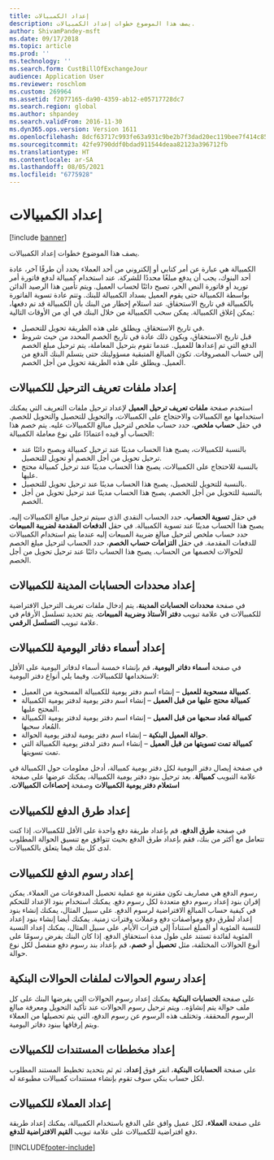 ```yaml
---
title: إعداد الكمبيالات
description: يصف هذا الموضوع خطوات إعداد الكمبيالات.
author: ShivamPandey-msft
ms.date: 09/17/2018
ms.topic: article
ms.prod: ''
ms.technology: ''
ms.search.form: CustBillOfExchangeJour
audience: Application User
ms.reviewer: roschlom
ms.custom: 269964
ms.assetid: f2077165-da90-4359-ab12-e05717728dc7
ms.search.region: global
ms.author: shpandey
ms.search.validFrom: 2016-11-30
ms.dyn365.ops.version: Version 1611
ms.openlocfilehash: 8dcf63717c993fe63a931c9be2b7f3dad20ec119bee7f414c8590eb40b20057d
ms.sourcegitcommit: 42fe9790ddf0bdad911544deaa82123a396712fb
ms.translationtype: HT
ms.contentlocale: ar-SA
ms.lasthandoff: 08/05/2021
ms.locfileid: "6775928"
---
```

# <a name="set-up-bills-of-exchange"></a>إعداد الكمبيالات

[!include [banner](../includes/banner.md)]

يصف هذا الموضوع خطوات إعداد الكمبيالات.

الكمبيالة هي عبارة عن أمر كتابي أو إلكتروني من أحد العملاء يحدد أن طرفًا آخر، عادة أحد البنوك، يجب أن يدفع مبلغًا محددًا للشركة. عند استخدام كمبيالة لدفع فاتورة أمر توريد أو فاتورة النص الحر، تصبح دائنًا لحساب العميل. ويتم تأمين هذا الرصيد الدائن بواسطة الكمبيالة حتى يقوم العميل بسداد الكمبيالة للبنك. وتتم عادة تسوية الفاتورة بالكمبيالة في تاريخ الاستحقاق. عند استلام إخطار من البنك بأن الكمبيالة قد تم دفعها، يمكن إغلاق الكمبيالة. يمكن سحب الكمبيالة من خلال البنك في أي من الأوقات التالية:

-   في تاريخ الاستحقاق. ويطلق على هذه الطريقة تحويل للتحصيل.
-   قبل تاريخ الاستحقاق، ويكون ذلك عادة في تاريخ الخصم المحدد من حيث شروط الدفع التي تم إعدادها للعميل. عندما تقوم بترحيل المعاملة، يتم ترحيل مبلغ الخصم إلى حساب المصروفات. تكون المبالغ المتبقية مسؤوليتك حتى يتسلم البنك الدفع من العميل. ويطلق على هذه الطريقة تحويل من أجل الخصم.

## <a name="set-up-posting-profiles-for-bills-of-exchange"></a>إعداد ملفات تعريف الترحيل للكمبيالات

استخدم صفحة **ملفات تعريف ترحيل العميل** لإعداد ترحيل ملفات التعريف التي يمكنك استخدامها مع الكمبيالات والاحتجاج على الكمبيالات، والتحويل للتحصيل والتحويل للخصم. في حقل **حساب ملخص**، حدد حساب ملخص لترحيل مبالغ الكمبيالات عليه. يتم خصم هذا الحساب أو قيده اعتمادًا على نوع معاملة الكمبيالة:
-   بالنسبة للكمبيالات، يصبح هذا الحساب مدينًا عند ترحيل كمبيالة ويصبح دائنًا عند ترحيل تحويل من أجل الخصم أو تحويل للتحصيل.
-   بالنسبة للاحتجاج على الكمبيالات، يصبح هذا الحساب مدينًا عند ترحيل كمبيالة محتج عليها.
-   بالنسبة للتحويل للتحصيل، يصبح هذا الحساب مدينًا عند ترحيل تحويل للتحصيل.
-   بالنسبة للتحويل من أجل الخصم، يصبح هذا الحساب مدينًا عند ترحيل تحويل من أجل الخصم.

في حقل **تسوية الحساب**، حدد الحساب النقدي الذي سيتم ترحيل مبالغ الكمبيالات إليه. يصبح هذا الحساب مدينًا عند تسوية الكمبيالة. في حقل **الدفعات المقدمة لضريبة المبيعات** حدد حساب ملخص لترحيل مبالغ ضريبة المبيعات إليه عندما يتم استخدام الكمبيالات للدفعات المقدمة. في حقل **التزامات حساب الخصم**، حدد الحساب لترحيل مبلغ الخصم للحوالات لخصمها من الحساب. يصبح هذا الحساب دائنًا عند ترحيل تحويل من أجل الخصم.

## <a name="set-up-accounts-receivable-parameters-for-bills-of-exchange"></a>إعداد محددات الحسابات المدينة للكمبيالات

في صفحة **محددات الحسابات المدينة**، يتم إدخال ملفات تعريف الترحيل الافتراضية للكمبيالات في علامة تبويب **دفتر الأستاذ وضريبة المبيعات**. يتم تحديد تسلسل الأرقام في علامة تبويب **التسلسل الرقمي**.

## <a name="set-up-journal-names-for-bills-of-exchange"></a>إعداد أسماء دفاتر اليومية للكمبيالات


في صفحة **أسماء دفاتر اليومية**، قم بإنشاء خمسة أسماء لدفاتر اليومية على الأقل لاستخدامها للكمبيالات. وفيما يلي أنواع دفتر اليومية:
-   **كمبيالة مسحوبة للعميل** – إنشاء اسم دفتر يومية للكمبيالة المسحوية من العميل.
-   **كمبيالة محتج عليها من قبل العميل** – إنشاء اسم دفتر يومية لدفتر يومية الكمبيالة المحتج عليها.
-   **كمبيالة مُعاد سحبها من قبل العميل** – إنشاء اسم دفتر يومية لدفتر يومية الكمبيالة المُعاد سحبها.
-   **حوالة العميل البنكية** – إنشاء اسم دفتر يومية لدفتر يومية الحوالة.
-   **كمبيالة تمت تسويتها من قبل العميل** – إنشاء اسم دفتر لدفتر يومية الكمبيالة التي تمت تسويتها.

في صفحة إيصال دفتر اليومية لكل دفتر يومية كمبيالة، أدخل معلومات حول الكمبيالة في علامة التبويب **كمبيالة**. بعد ترحيل بنود دفتر يومية الكمبيالة، يمكنك عرضها على صفحة ‬‏‫ **استعلام دفتر يومية الكمبيالات‬‏‫** وصفحة **إحصاءات الكمبيالات**.

## <a name="set-up-methods-of-payment-for-bills-of-exchange"></a>إعداد طرق الدفع للكمبيالات

في صفحة **طرق الدفع**، قم بإعداد طريقة دفع واحدة على الأقل للكمبيالات. إذا كنت تتعامل مع أكثر من بنك، فقم بإعداد طرق الدفع بحيث تتوافق مع تنسيق الحوالة المطلوب لدى كل بنك فيما يتعلق بالكمبيالات.

## <a name="set-up-payment-fees-for-bills-of-exchange"></a>إعداد رسوم الدفع للكمبيالات

رسوم الدفع هي مصاريف تكون مقترنة مع عملية تحصيل المدفوعات من العملاء. يمكن إقران بنود إعداد رسوم دفع متعددة لكل رسوم دفع. يمكنك استخدام بنود الإعداد للتحكم في كيفية حساب المبالغ الافتراضية لرسوم الدفع. على سبيل المثال، يمكنك إنشاء بنود إعداد لطرق دفع ومواصفات دفع وعملات وفترات زمنية. يمكنك أيضا إنشاء بنود إعداد للنسبة المئوية أو المبلغ استناداً إلى فترات الأيام. على سبيل المثال، يمكنك إعداد النسبة المئوية لفائدة تستند على طول مدة استحقاق الدفع. إذا كان البنك يفرض رسومًا على أنوع الحوالات المختلفة، مثل **تحصيل** أو **خصم**، قم بإعداد بند رسوم دفع منفصل لكل نوع حوالة.

## <a name="set-up-remittance-fees-for-bank-remittance-files"></a>إعداد رسوم الحوالات لملفات الحوالات البنكية

على صفحة **الحسابات البنكية** يمكنك إعداد رسوم الحوالات التي يفرضها البنك على كل ملف حوالة يتم إنشاؤه.. ويتم ترحيل رسوم الحوالات عند تأكيد التحويل ومعرفة مبالغ الرسوم المحققة. وتختلف هذه الرسوم عن رسوم الدفع، التي يتم تحصيلها من العملاء ويتم إرفاقها ببنود دفاتر اليومية.

## <a name="set-up-document-layouts-for-bills-of-exchange"></a>إعداد مخططات المستندات للكمبيالات

على صفحة **الحسابات البنكية**، انقر فوق **إعداد**، ثم ثم بتحديد تخطيط المستند المطلوب لكل حساب بنكي سوف تقوم بإنشاء مستندات كمبيالات مطبوعة له.

## <a name="set-up-customers-for-bills-of-exchange"></a>إعداد العملاء للكمبيالات

على صفحة **العملاء**، لكل عميل وافق على الدفع باستخدام الكمبيالة، يمكنك إعداد طريقة دفع افتراضية للكمبيالات على علامة تبويب **القيم الافتراضية للدفع**.







[!INCLUDE[footer-include](../../includes/footer-banner.md)]